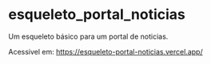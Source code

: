 # esqueleto_portal_noticias
Um esqueleto básico para um portal de noticias.

Acessivel em: https://esqueleto-portal-noticias.vercel.app/
